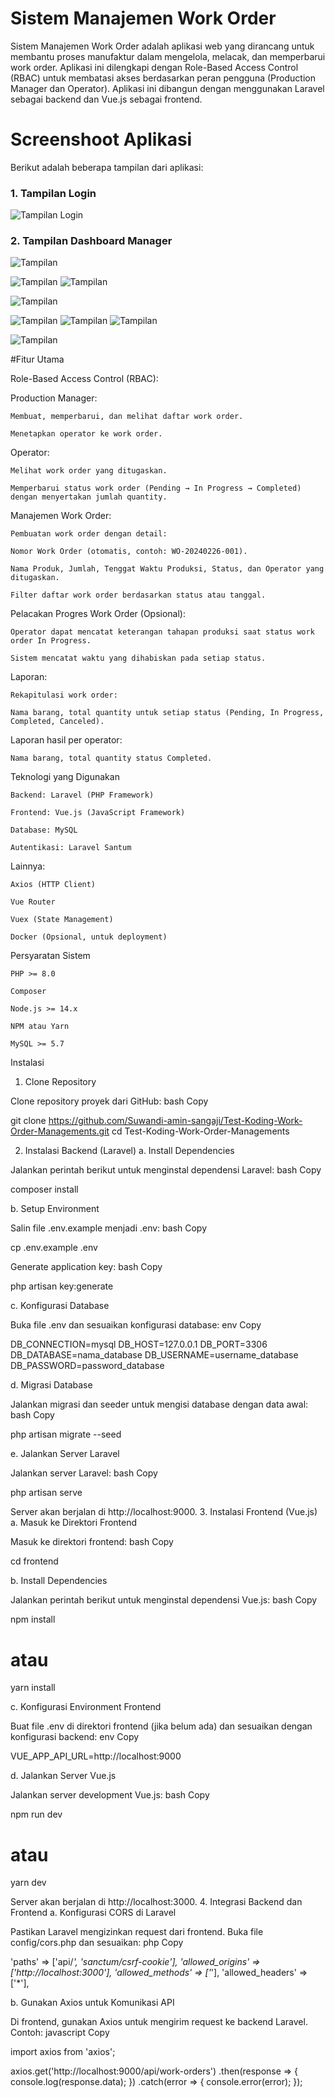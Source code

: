 # Sistem Manajemen Work Order

Sistem Manajemen Work Order adalah aplikasi web yang dirancang untuk membantu proses manufaktur dalam mengelola, melacak, dan memperbarui work order. Aplikasi ini dilengkapi dengan Role-Based Access Control (RBAC) untuk membatasi akses berdasarkan peran pengguna (Production Manager dan Operator). Aplikasi ini dibangun dengan menggunakan Laravel sebagai backend dan Vue.js sebagai frontend.


# Screenshoot Aplikasi

Berikut adalah beberapa tampilan dari aplikasi:

### 1. Tampilan Login
![Tampilan Login](https://github.com/Suwandi-amin-sangaji/Test-Koding-Work-Order-Managements/blob/main/screnshoot/1.png?raw=true)

### 2. Tampilan Dashboard Manager
![Tampilan](https://github.com/Suwandi-amin-sangaji/Test-Koding-Work-Order-Managements/blob/main/screnshoot/2.png?raw=true)

![Tampilan](https://github.com/Suwandi-amin-sangaji/Test-Koding-Work-Order-Managements/blob/main/screnshoot/3.png?raw=true)
![Tampilan](https://github.com/Suwandi-amin-sangaji/Test-Koding-Work-Order-Managements/blob/main/screnshoot/4.png?raw=true)


![Tampilan](https://github.com/Suwandi-amin-sangaji/Test-Koding-Work-Order-Managements/blob/main/screnshoot/5.png?raw=true)

![Tampilan](https://github.com/Suwandi-amin-sangaji/Test-Koding-Work-Order-Managements/blob/main/screnshoot/6.png?raw=true)
![Tampilan](https://github.com/Suwandi-amin-sangaji/Test-Koding-Work-Order-Managements/blob/main/screnshoot/7.png?raw=true)
![Tampilan](https://github.com/Suwandi-amin-sangaji/Test-Koding-Work-Order-Managements/blob/main/screnshoot/8.png?raw=true)

![Tampilan](https://github.com/Suwandi-amin-sangaji/Test-Koding-Work-Order-Managements/blob/main/screnshoot/9.png?raw=true)


#Fitur Utama

Role-Based Access Control (RBAC):

Production Manager:

    Membuat, memperbarui, dan melihat daftar work order.

    Menetapkan operator ke work order.

Operator:

    Melihat work order yang ditugaskan.

    Memperbarui status work order (Pending → In Progress → Completed) dengan menyertakan jumlah quantity.

Manajemen Work Order:

    Pembuatan work order dengan detail:

    Nomor Work Order (otomatis, contoh: WO-20240226-001).

    Nama Produk, Jumlah, Tenggat Waktu Produksi, Status, dan Operator yang ditugaskan.

    Filter daftar work order berdasarkan status atau tanggal.

Pelacakan Progres Work Order (Opsional):

    Operator dapat mencatat keterangan tahapan produksi saat status work order In Progress.

    Sistem mencatat waktu yang dihabiskan pada setiap status.

Laporan:

    Rekapitulasi work order:

    Nama barang, total quantity untuk setiap status (Pending, In Progress, Completed, Canceled).

Laporan hasil per operator:

    Nama barang, total quantity status Completed.

Teknologi yang Digunakan

    Backend: Laravel (PHP Framework)

    Frontend: Vue.js (JavaScript Framework)

    Database: MySQL

    Autentikasi: Laravel Santum

Lainnya:

    Axios (HTTP Client)

    Vue Router

    Vuex (State Management)

    Docker (Opsional, untuk deployment)

Persyaratan Sistem

    PHP >= 8.0

    Composer

    Node.js >= 14.x

    NPM atau Yarn

    MySQL >= 5.7


Instalasi
1. Clone Repository

Clone repository proyek dari GitHub:
bash
Copy

git clone https://github.com/Suwandi-amin-sangaji/Test-Koding-Work-Order-Managements.git
cd Test-Koding-Work-Order-Managements

2. Instalasi Backend (Laravel)
a. Install Dependencies

Jalankan perintah berikut untuk menginstal dependensi Laravel:
bash
Copy

composer install

b. Setup Environment

Salin file .env.example menjadi .env:
bash
Copy

cp .env.example .env

Generate application key:
bash
Copy

php artisan key:generate

c. Konfigurasi Database

Buka file .env dan sesuaikan konfigurasi database:
env
Copy

DB_CONNECTION=mysql
DB_HOST=127.0.0.1
DB_PORT=3306
DB_DATABASE=nama_database
DB_USERNAME=username_database
DB_PASSWORD=password_database

d. Migrasi Database

Jalankan migrasi dan seeder untuk mengisi database dengan data awal:
bash
Copy

php artisan migrate --seed

e. Jalankan Server Laravel

Jalankan server Laravel:
bash
Copy

php artisan serve

Server akan berjalan di http://localhost:9000.
3. Instalasi Frontend (Vue.js)
a. Masuk ke Direktori Frontend

Masuk ke direktori frontend:
bash
Copy

cd frontend

b. Install Dependencies

Jalankan perintah berikut untuk menginstal dependensi Vue.js:
bash
Copy

npm install
# atau
yarn install

c. Konfigurasi Environment Frontend

Buat file .env di direktori frontend (jika belum ada) dan sesuaikan dengan konfigurasi backend:
env
Copy

VUE_APP_API_URL=http://localhost:9000

d. Jalankan Server Vue.js

Jalankan server development Vue.js:
bash
Copy

npm run dev
# atau
yarn dev

Server akan berjalan di http://localhost:3000.
4. Integrasi Backend dan Frontend
a. Konfigurasi CORS di Laravel

Pastikan Laravel mengizinkan request dari frontend. Buka file config/cors.php dan sesuaikan:
php
Copy

'paths' => ['api/*', 'sanctum/csrf-cookie'],
'allowed_origins' => ['http://localhost:3000'],
'allowed_methods' => ['*'],
'allowed_headers' => ['*'],

b. Gunakan Axios untuk Komunikasi API

Di frontend, gunakan Axios untuk mengirim request ke backend Laravel. Contoh:
javascript
Copy

import axios from 'axios';

axios.get('http://localhost:9000/api/work-orders')
  .then(response => {
    console.log(response.data);
  })
  .catch(error => {
    console.error(error);
  }); 
